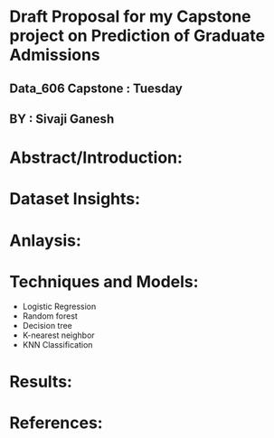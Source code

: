 # Draft Proposal for my Capstone project on Prediction of Graduate Admissions

## Data_606 Capstone : Tuesday

## BY : Sivaji Ganesh

# Abstract/Introduction:





# Dataset Insights:





# Anlaysis:

  


# Techniques and Models:
  * Logistic Regression
  * Random forest
  * Decision tree
  * K-nearest neighbor
  * KNN Classification


# Results:


# References:



